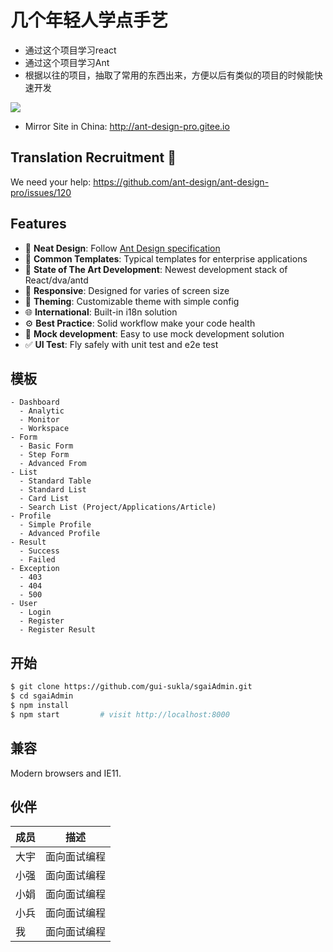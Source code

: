 # 几个年轻人学点手艺

* 通过这个项目学习react
* 通过这个项目学习Ant
* 根据以往的项目，抽取了常用的东西出来，方便以后有类似的项目的时候能快速开发



![](https://gw.alipayobjects.com/zos/rmsportal/xEdBqwSzvoSapmnSnYjU.png)

<!-- - Preview: http://preview.pro.ant.design
- Home Page: http://pro.ant.design
- Documentation: http://pro.ant.design/docs/getting-started
- ChangeLog: http://pro.ant.design/docs/changelog
- FAQ: http://pro.ant.design/docs/faq -->
- Mirror Site in China: http://ant-design-pro.gitee.io

## Translation Recruitment :loudspeaker:

We need your help: https://github.com/ant-design/ant-design-pro/issues/120

## Features

- :gem: **Neat Design**: Follow [Ant Design specification](http://ant.design/)
- :triangular_ruler: **Common Templates**: Typical templates for enterprise applications
- :rocket: **State of The Art Development**: Newest development stack of React/dva/antd
- :iphone: **Responsive**: Designed for varies of screen size
- :art: **Theming**: Customizable theme with simple config
- :globe_with_meridians: **International**: Built-in i18n solution
- :gear: **Best Practice**: Solid workflow make your code health
- :1234: **Mock development**: Easy to use mock development solution
- :white_check_mark: **UI Test**: Fly safely with unit test and e2e test

## 模板

```
- Dashboard
  - Analytic
  - Monitor
  - Workspace
- Form
  - Basic Form
  - Step Form
  - Advanced From
- List
  - Standard Table
  - Standard List
  - Card List
  - Search List (Project/Applications/Article)
- Profile
  - Simple Profile
  - Advanced Profile
- Result
  - Success
  - Failed
- Exception
  - 403
  - 404
  - 500
- User
  - Login
  - Register
  - Register Result
```

## 开始

```bash
$ git clone https://github.com/gui-sukla/sgaiAdmin.git
$ cd sgaiAdmin
$ npm install
$ npm start         # visit http://localhost:8000
```




## 兼容

Modern browsers and IE11.

## 伙伴

成员|描述
-|-
大宇|面向面试编程
小强|面向面试编程
小娟|面向面试编程
小兵|面向面试编程
我|面向面试编程

